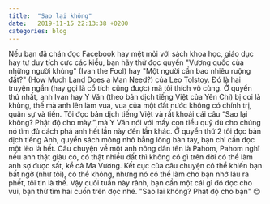 ```yaml
---
title:  "Sao lại không"
date:   2019-11-15 22:13:38 +0200
categories: blog
---
```

Nếu bạn đã chán đọc Facebook hay mệt mỏi với sách khoa học, giáo dục hay tư duy tích cực các kiểu, bạn hãy thử đọc quyển "Vương quốc của những người khùng" (Ivan the Fool) hay "Một người cần bao nhiêu ruộng đất?" (How Much Land Does a Man Need?) của Leo Tolstoy. Đó là hai truyện ngắn (hay gọi là cổ tích cũng được) mà tôi thích vô cùng. Ở quyển thứ nhất, anh Ivan hay Y Văn (theo bản dịch tiếng Việt của Yên Chi) bị coi là khùng, thế mà anh lên làm vua, vua của một đất nước không có chính trị, quân sự và tiền. Tôi đọc bản dịch tiếng Việt và rất khoái cái câu “Sao lại không? Phật độ cho mày.” mà Y Văn nói với mấy con tiểu quỷ dù cho chúng nó tìm đủ cách phá anh hết lần này đến lần khác. Ở quyển thứ 2 tôi đọc bản dịch tiếng Anh, quyển sách mỏng nhỏ bằng lòng bàn tay, bạn chỉ cần đọc một lèo là hết. Câu chuyện về một anh nông dân tên là Pahom, Pahom nghĩ nếu anh thật giàu có, có thật nhiều đất thì không có gì trên đời có thể làm anh sợ được sất, kể cả Ma Vương. Kết cục của câu chuyện có thể khiến bạn bất ngờ (như tôi), có thể không, nhưng nó có thể làm cho bạn nhớ lâu ra phết, tôi tin là thế. Vậy cuối tuần này rảnh, bạn cần một cái gì đó đọc cho vui, bạn thử tìm hai cuốn trên đọc nhé. "Sao lại không? Phật độ cho bạn" :blush: